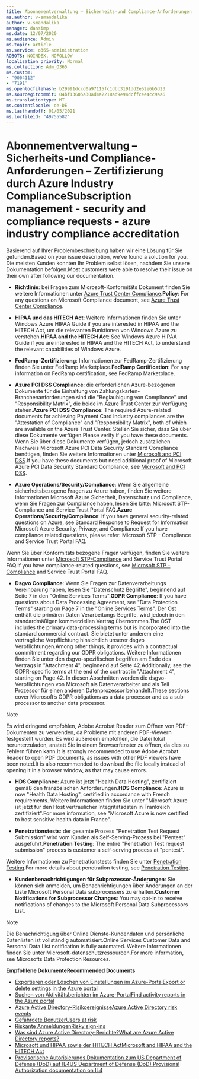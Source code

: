 ```yaml
---
title: Abonnementverwaltung – Sicherheits-und Compliance-Anforderungen – Zertifizierung durch Azure Industry Compliance
ms.author: v-smandalika
author: v-smandalika
manager: dansimp
ms.date: 12/07/2020
ms.audience: Admin
ms.topic: article
ms.service: o365-administration
ROBOTS: NOINDEX, NOFOLLOW
localization_priority: Normal
ms.collection: Adm_O365
ms.custom:
- "9004112"
- "7191"
ms.openlocfilehash: b29991dccd0a97115fc1dbc3191dd2e52e6b5d23
ms.sourcegitcommit: 04bf13605a30ad4a2218ad9e94dcffcee4cc9aa6
ms.translationtype: MT
ms.contentlocale: de-DE
ms.lasthandoff: 01/05/2021
ms.locfileid: "49755582"
---
```

# <a name="subscription-management---security-and-compliance-requests---azure-industry-compliance-accreditation"></a><span data-ttu-id="5926c-102">Abonnementverwaltung – Sicherheits-und Compliance-Anforderungen – Zertifizierung durch Azure Industry Compliance</span><span class="sxs-lookup"><span data-stu-id="5926c-102">Subscription management - security and compliance requests - azure industry compliance accreditation</span></span>

<span data-ttu-id="5926c-103">Basierend auf Ihrer Problembeschreibung haben wir eine Lösung für Sie gefunden.</span><span class="sxs-lookup"><span data-stu-id="5926c-103">Based on your issue description, we’ve found a solution for you.</span></span> <span data-ttu-id="5926c-104">Die meisten Kunden konnten Ihr Problem selbst lösen, nachdem Sie unsere Dokumentation befolgen.</span><span class="sxs-lookup"><span data-stu-id="5926c-104">Most customers were able to resolve their issue on their own after following our documentation.</span></span>

- <span data-ttu-id="5926c-105">**Richtlinie**: bei Fragen zum Microsoft-Konformitäts Dokument finden Sie weitere Informationen unter [Azure Trust Center Compliance](https://docs.microsoft.com/compliance/regulatory/offering-SOC).</span><span class="sxs-lookup"><span data-stu-id="5926c-105">**Policy**: For any questions on Microsoft Compliance document, see [Azure Trust Center Compliance](https://docs.microsoft.com/compliance/regulatory/offering-SOC).</span></span>

- <span data-ttu-id="5926c-106">**HIPAA und das HITECH Act**: Weitere Informationen finden Sie unter Windows Azure HIPAA Guide if you are interested in HIPAA and the HITECH Act, um die relevanten Funktionen von Windows Azure zu verstehen.</span><span class="sxs-lookup"><span data-stu-id="5926c-106">**HIPAA and the HITECH Act**: See Windows Azure HIPAA Guide if you are interested in HIPAA and the HITECH Act, to understand the relevant capabilities of Windows Azure.</span></span>

- <span data-ttu-id="5926c-107">**FedRamp-Zertifizierung**: Informationen zur FedRamp-Zertifizierung finden Sie unter FedRamp Marketplace.</span><span class="sxs-lookup"><span data-stu-id="5926c-107">**FedRamp Certification**: For any information on FedRamp certification, see FedRamp Marketplace.</span></span>

- <span data-ttu-id="5926c-108">**Azure PCI DSS Compliance**: die erforderlichen Azure-bezogenen Dokumente für die Einhaltung von Zahlungskarten-Branchenanforderungen sind die "Beglaubigung von Compliance" und "Responsibility Matrix", die beide im Azure Trust Center zur Verfügung stehen.</span><span class="sxs-lookup"><span data-stu-id="5926c-108">**Azure PCI DSS Compliance**: The required Azure-related documents for achieving Payment Card Industry compliances are the "Attestation of Compliance" and "Responsibility Matrix", both of which are available on the Azure Trust Center.</span></span> <span data-ttu-id="5926c-109">Stellen Sie sicher, dass Sie über diese Dokumente verfügen.</span><span class="sxs-lookup"><span data-stu-id="5926c-109">Please verify if you have these documents.</span></span> <span data-ttu-id="5926c-110">Wenn Sie über diese Dokumente verfügen, jedoch zusätzlichen Nachweis Microsoft Azure PCI Data Security Standard Compliance benötigen, finden Sie weitere Informationen unter [Microsoft and PCI DSS](https://docs.microsoft.com/compliance/regulatory/offering-PCI-DSS).</span><span class="sxs-lookup"><span data-stu-id="5926c-110">If you have these documents but need additional proof of Microsoft Azure PCI Data Security Standard Compliance, see [Microsoft and PCI DSS](https://docs.microsoft.com/compliance/regulatory/offering-PCI-DSS).</span></span>

- <span data-ttu-id="5926c-111">**Azure Operations/Security/Compliance**: Wenn Sie allgemeine sicherheitsbezogene Fragen zu Azure haben, finden Sie weitere Informationen Microsoft Azure Sicherheit, Datenschutz und Compliance, wenn Sie Fragen zur Compliance haben, lesen Sie bitte: Microsoft STP-Compliance and Service Trust Portal FAQ.</span><span class="sxs-lookup"><span data-stu-id="5926c-111">**Azure Operations/Security/Compliance**: If you have general security-related questions on Azure, see Standard Response to Request for Information Microsoft Azure Security, Privacy, and Compliance If you have compliance related questions, please refer: Microsoft STP - Compliance and Service Trust Portal FAQ.</span></span>

<span data-ttu-id="5926c-112">Wenn Sie über Konformitäts bezogene Fragen verfügen, finden Sie weitere Informationen unter [Microsoft STP-Compliance](https://www.microsoft.com/trust-center/compliance/compliance-overview) and Service Trust Portal FAQ.</span><span class="sxs-lookup"><span data-stu-id="5926c-112">If you have compliance-related questions, see [Microsoft STP - Compliance](https://www.microsoft.com/trust-center/compliance/compliance-overview) and Service Trust Portal FAQ.</span></span>

- <span data-ttu-id="5926c-113">**Dsgvo Compliance**: Wenn Sie Fragen zur Datenverarbeitungs Vereinbarung haben, lesen Sie "Datenschutz Begriffe", beginnend auf Seite 7 in den "Online Services Terms".</span><span class="sxs-lookup"><span data-stu-id="5926c-113">**GDPR Compliance**: If you have questions about Data Processing Agreement, see "Data Protection Terms" starting on Page 7 in the "Online Services Terms".</span></span> <span data-ttu-id="5926c-114">Der Ost enthält die primären Daten Verarbeitungs Begriffe, wird jedoch in den standardmäßigen kommerziellen Vertrag übernommen.</span><span class="sxs-lookup"><span data-stu-id="5926c-114">The OST includes the primary data-processing terms but is incorporated into the standard commercial contract.</span></span> <span data-ttu-id="5926c-115">Sie bietet unter anderem eine vertragliche Verpflichtung hinsichtlich unserer dsgvo Verpflichtungen.</span><span class="sxs-lookup"><span data-stu-id="5926c-115">Among other things, it provides with a contractual commitment regarding our GDPR obligations.</span></span> <span data-ttu-id="5926c-116">Weitere Informationen finden Sie unter den dsgvo-spezifischen begriffen am Ende des Vertrags in "Attachment 4", beginnend auf Seite 42.</span><span class="sxs-lookup"><span data-stu-id="5926c-116">Additionally, see the GDPR-specific terms at the end of the contract in "Attachment 4", starting on Page 42.</span></span> <span data-ttu-id="5926c-117">In diesen Abschnitten werden die dsgvo-Verpflichtungen von Microsoft als Datenverarbeiter und als Teil Prozessor für einen anderen Datenprozessor behandelt.</span><span class="sxs-lookup"><span data-stu-id="5926c-117">These sections cover Microsoft’s GDPR obligations as a data processor and as a sub-processor to another data processor.</span></span>

> [!NOTE]
> <span data-ttu-id="5926c-118">Es wird dringend empfohlen, Adobe Acrobat Reader zum Öffnen von PDF-Dokumenten zu verwenden, da Probleme mit anderen PDF-Viewern festgestellt wurden. Es wird außerdem empfohlen, die Datei lokal herunterzuladen, anstatt Sie in einem Browserfenster zu öffnen, da dies zu Fehlern führen kann.</span><span class="sxs-lookup"><span data-stu-id="5926c-118">It is strongly recommended to use Adobe Acrobat Reader to open PDF documents, as issues with other PDF viewers have been noted.It is also recommended to download the file locally instead of opening it in a browser window, as that may cause errors.</span></span>

- <span data-ttu-id="5926c-119">**HDS Compliance**: Azure ist jetzt "Health Data Hosting", zertifiziert gemäß den französischen Anforderungen.</span><span class="sxs-lookup"><span data-stu-id="5926c-119">**HDS Compliance**: Azure is now "Health Data Hosting", certified in accordance with French requirements.</span></span> <span data-ttu-id="5926c-120">Weitere Informationen finden Sie unter "Microsoft Azure ist jetzt für den Host vertraulicher Integritätsdaten in Frankreich zertifiziert".</span><span class="sxs-lookup"><span data-stu-id="5926c-120">For more information, see "Microsoft Azure is now certified to host sensitive health data in France".</span></span>

- <span data-ttu-id="5926c-121">**Penetrationstests**: der gesamte Prozess "Penetration Test Request Submission" wird vom Kunden als Self-Serving-Prozess bei "Pentest" ausgeführt.</span><span class="sxs-lookup"><span data-stu-id="5926c-121">**Penetration Testing**: The entire "Penetration Test request submission" process is customer a self-serving process at "pentest".</span></span>

<span data-ttu-id="5926c-122">Weitere Informationen zu Penetrationstests finden Sie unter [Penetration Testing](https://docs.microsoft.com/azure/security/fundamentals/pen-testing).</span><span class="sxs-lookup"><span data-stu-id="5926c-122">For more details about penetration testing, see [Penetration Testing](https://docs.microsoft.com/azure/security/fundamentals/pen-testing).</span></span>

- <span data-ttu-id="5926c-123">**Kundenbenachrichtigungen für Subprozessor-Änderungen**: Sie können sich anmelden, um Benachrichtigungen über Änderungen an der Liste Microsoft Personal Data subprocessers zu erhalten.</span><span class="sxs-lookup"><span data-stu-id="5926c-123">**Customer Notifications for Subprocessor Changes**: You may opt-in to receive notifications of changes to the Microsoft Personal Data Subprocessors List.</span></span>

> [!NOTE]
> <span data-ttu-id="5926c-124">Die Benachrichtigung über Online Dienste-Kundendaten und persönliche Datenlisten ist vollständig automatisiert.</span><span class="sxs-lookup"><span data-stu-id="5926c-124">Online Services Customer Data and Personal Data List notification is fully automated.</span></span> <span data-ttu-id="5926c-125">Weitere Informationen finden Sie unter Microsoft-datenschutzressourcen.</span><span class="sxs-lookup"><span data-stu-id="5926c-125">For more information, see Microsofts Data Protection Resources.</span></span>

<span data-ttu-id="5926c-126">**Empfohlene Dokumente**</span><span class="sxs-lookup"><span data-stu-id="5926c-126">**Recommended Documents**</span></span>

- [<span data-ttu-id="5926c-127">Exportieren oder Löschen von Einstellungen im Azure-Portal</span><span class="sxs-lookup"><span data-stu-id="5926c-127">Export or delete settings in the Azure portal</span></span>](https://docs.microsoft.com/azure/azure-portal/set-preferences)
- [<span data-ttu-id="5926c-128">Suchen von Aktivitätsberichten im Azure-Portal</span><span class="sxs-lookup"><span data-stu-id="5926c-128">Find activity reports in the Azure portal</span></span>](https://docs.microsoft.com/azure/active-directory/reports-monitoring/howto-find-activity-reports)
- [<span data-ttu-id="5926c-129">Azure Active Directory-Risikoereignisse</span><span class="sxs-lookup"><span data-stu-id="5926c-129">Azure Active Directory risk events</span></span>](https://docs.microsoft.com/azure/active-directory/identity-protection/overview-identity-protection)
- [<span data-ttu-id="5926c-130">Gefährdete Benutzer</span><span class="sxs-lookup"><span data-stu-id="5926c-130">Users at risk</span></span>](https://docs.microsoft.com/azure/active-directory/identity-protection/overview-identity-protection)
- [<span data-ttu-id="5926c-131">Riskante Anmeldungen</span><span class="sxs-lookup"><span data-stu-id="5926c-131">Risky sign-ins</span></span>](https://docs.microsoft.com/azure/active-directory/identity-protection/overview-identity-protection)
- [<span data-ttu-id="5926c-132">Was sind Azure Active Directory-Berichte?</span><span class="sxs-lookup"><span data-stu-id="5926c-132">What are Azure Active Directory reports?</span></span>](https://docs.microsoft.com/azure/active-directory/reports-monitoring/overview-reports)
- [<span data-ttu-id="5926c-133">Microsoft und HIPAA sowie der HITECH Act</span><span class="sxs-lookup"><span data-stu-id="5926c-133">Microsoft and HIPAA and the HITECH Act</span></span>](https://docs.microsoft.com/compliance/regulatory/offering-hipaa-hitech)
- [<span data-ttu-id="5926c-134">Provisorische Autorisierungs Dokumentation zum US Department of Defense (DoD) auf IL4</span><span class="sxs-lookup"><span data-stu-id="5926c-134">US Department of Defense (DoD) Provisional Authorization documentation on IL4</span></span>](https://docs.microsoft.com/compliance/regulatory/offering-DoD-DISA-L2-L4-L5)













